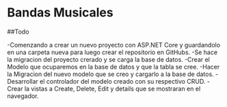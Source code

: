 # Bandas Musicales

##Todo

-Comenzando a crear un nuevo proyecto con ASP.NET Core y guardandolo en una carpeta nueva para luego crear el repositorio en GitHubs.
-Se hace la migracion del proyecto crerado y se carga la base de datos.
-Crear el Modelo que ocuparemos en la base de datos y que la tabla se cree.
-Hacer la Migracion del nuevo modelo que se creo y cargarlo a la base de datos.
-Desarrollar el controlador del modelo creado con su respectivo CRUD.
-Crear la vistas a Create, Delete, Edit y details que se mostraran en el navegador.
